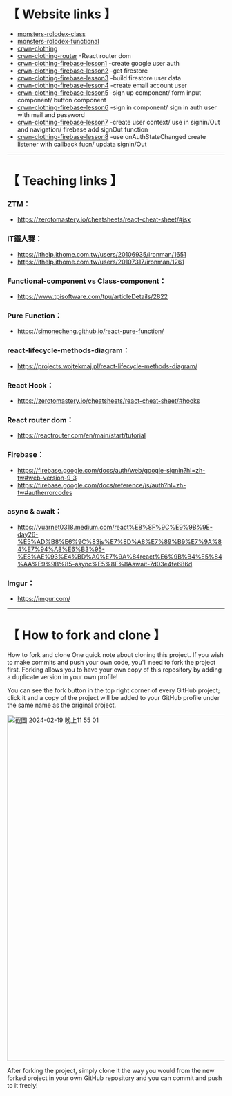 # 【 Website links 】
- [monsters-rolodex-class]
- [monsters-rolodex-functional]
- [crwn-clothing]
- [crwn-clothing-router] -React router dom
- [crwn-clothing-firebase-lesson1] -create google user auth
- [crwn-clothing-firebase-lesson2] -get firestore
- [crwn-clothing-firebase-lesson3] -build firestore user data
- [crwn-clothing-firebase-lesson4] -create email account user
- [crwn-clothing-firebase-lesson5] -sign up component/ form input component/ button component
- [crwn-clothing-firebase-lesson6] -sign in component/ sign in auth user with mail and password
- [crwn-clothing-firebase-lesson7] -create user context/ use in signin/Out and navigation/ firebase add signOut function 
- [crwn-clothing-firebase-lesson8] -use onAuthStateChanged create listener with callback fucn/ updata signin/Out

[monsters-rolodex-class]: https://wolf790206.github.io/reactPacticePage.github.io/monsters-rolodex-class/build/index.html
[monsters-rolodex-functional]:https://wolf790206.github.io/reactPacticePage.github.io/monsters-rolodex-functional/build/index.html
[crwn-clothing]:https://wolf790206.github.io/reactPacticePage.github.io/crwn-clothing/build/index.html
[crwn-clothing-router]:https://wolf790206.github.io/reactPacticePage.github.io/crwn-clothing-router/build/index.html
[crwn-clothing-firebase-lesson1]:https://wolf790206.github.io/reactPacticePage.github.io/crwn-clothing-firebase-lesson1/build/index.html
[crwn-clothing-firebase-lesson2]:https://wolf790206.github.io/reactPacticePage.github.io/crwn-clothing-firebase-lesson2/build/index.html
[crwn-clothing-firebase-lesson3]:https://wolf790206.github.io/reactPacticePage.github.io/crwn-clothing-firebase-lesson3/build/index.html
[crwn-clothing-firebase-lesson4]:https://wolf790206.github.io/reactPacticePage.github.io/crwn-clothing-firebase-lesson4/build/index.html
[crwn-clothing-firebase-lesson5]:https://wolf790206.github.io/reactPacticePage.github.io/crwn-clothing-firebase-lesson5/build/index.html
[crwn-clothing-firebase-lesson6]:https://wolf790206.github.io/reactPacticePage.github.io/crwn-clothing-firebase-lesson6/build/index.html
[crwn-clothing-firebase-lesson7]:https://wolf790206.github.io/reactPacticePage.github.io/crwn-clothing-firebase-lesson7/build/index.html
[crwn-clothing-firebase-lesson8]:https://wolf790206.github.io/reactPacticePage.github.io/crwn-clothing-firebase-lesson8/build/index.html


-------------

# 【 Teaching links 】
### ZTM：
- https://zerotomastery.io/cheatsheets/react-cheat-sheet/#jsx

### IT鐵人賽：
- https://ithelp.ithome.com.tw/users/20106935/ironman/1651
- https://ithelp.ithome.com.tw/users/20107317/ironman/1261

### Functional-component vs Class-component：
- https://www.tpisoftware.com/tpu/articleDetails/2822

### Pure Function：
- https://simonecheng.github.io/react-pure-function/

### react-lifecycle-methods-diagram：
- https://projects.wojtekmaj.pl/react-lifecycle-methods-diagram/

### React Hook：
- https://zerotomastery.io/cheatsheets/react-cheat-sheet/#hooks

### React router dom：
- https://reactrouter.com/en/main/start/tutorial

### Firebase：
- https://firebase.google.com/docs/auth/web/google-signin?hl=zh-tw#web-version-9_3
- https://firebase.google.com/docs/reference/js/auth?hl=zh-tw#autherrorcodes

### async & await：
- https://vuarnet0318.medium.com/react%E8%8F%9C%E9%9B%9E-day26-%E5%AD%B8%E6%9C%83js%E7%8D%A8%E7%89%B9%E7%9A%84%E7%94%A8%E6%B3%95-%E8%AE%93%E4%BD%A0%E7%9A%84react%E6%9B%B4%E5%84%AA%E9%9B%85-async%E5%8F%8Aawait-7d03e4fe686d

### Imgur：
- https://imgur.com/



-------------

# 【 How to fork and clone 】
How to fork and clone
One quick note about cloning this project. If you wish to make commits and push your own code, you'll need to fork the project first. Forking allows you to have your own copy of this repository by adding a duplicate version in your own profile!

You can see the fork button in the top right corner of every GitHub project; click it and a copy of the project will be added to your GitHub profile under the same name as the original project.

<img width="800" alt="截圖 2024-02-19 晚上11 55 01" src="https://github.com/wolf790206/reactPacticePage.github.io/assets/85617560/09d7a2e0-7d44-458d-828d-eb783a9e4990">

After forking the project, simply clone it the way you would from the new forked project in your own GitHub repository and you can commit and push to it freely!
